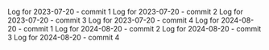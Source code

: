 Log for 2023-07-20 - commit 1
Log for 2023-07-20 - commit 2
Log for 2023-07-20 - commit 3
Log for 2023-07-20 - commit 4
Log for 2024-08-20 - commit 1
Log for 2024-08-20 - commit 2
Log for 2024-08-20 - commit 3
Log for 2024-08-20 - commit 4

